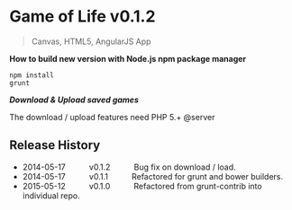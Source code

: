 # Game of Life v0.1.2

> Canvas, HTML5, AngularJS App

**How to build new version with Node.js npm package manager**

```shell
npm install
grunt
```

***Download & Upload saved games***

The download / upload features need PHP 5.+ @server

## Release History

 * 2014-05-17   v0.1.2   Bug fix on download / load.
 * 2014-05-17   v0.1.1   Refactored for grunt and bower builders.
 * 2015-05-12   v0.1.0   Refactored from grunt-contrib into individual repo.